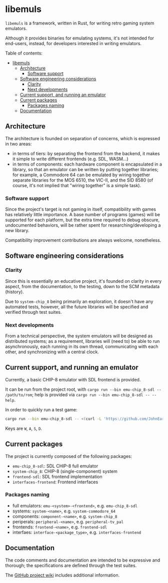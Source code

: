 # libemuls

`libemuls` is a framework, written in Rust, for writing retro gaming system emulators.

Although it provides binaries for emulating systems, it's not intended for end-users, instead, for developers interested in writing emulators.

Table of contents:

- [libemuls](#libemuls)
  - [Architecture](#architecture)
    - [Software support](#software-support)
  - [Software engineering considerations](#software-engineering-considerations)
    - [Clarity](#clarity)
    - [Next developments](#next-developments)
  - [Current support, and running an emulator](#current-support-and-running-an-emulator)
  - [Current packages](#current-packages)
    - [Packages naming](#packages-naming)
  - [Documentation](#documentation)

## Architecture

The architecture is founded on separation of concerns, which is expressed in two areas:

- in terms of tiers: by separating the frontend from the backend, it makes it simple to write different frontends (e.g. SDL, WASM...)
- in terms of components: each hardware component is encapsulated in a library, so that an emulator can be written by putting together libraries; for example, a Commodore 64 can be emulated by wiring together separate libraries for the MOS 6510, the VIC-II, and the SID 8580 (of course, it's not implied that "wiring together" is a simple task).

### Software support

Since the project's target is not gaming in itself, compatibility with games has relatively little importance. A base number of programs (games) will be supported for each platform, but the extra time required to debug obscure, undocumented behaviors, will be rather spent for researching/developing a new library.

Compatibility improvement contributions are always welcome, nonetheless.

## Software engineering considerations

### Clarity

Since this is essentially an educative project, it's founded on clarity in every aspect, from the documentation, to the testing, down to the SCM metadata (history).

Due to `system-chip_8` being primarily an exploration, it doesn't have any automated tests, however, all the future libraries will be specified and verified through test suites.

### Next developments

From a technical perspective, the system emulators will be designed as distributed systems; as a requirement, libraries will (need to) be able to run asynchronously, each running in its own thread, communicating with each other, and synchronizing with a central clock.

## Current support, and running an emulator

Currently, a basic CHIP-8 emulator with SDL frontend is provided.

It can be run from the project root, with `cargo run --bin emu-chip_8-sdl -- /path/to/rom`; help is provided via `cargo run --bin emu-chip_8-sdl -- --help`.

In order to quickly run a test game:

```sh
cargo run --bin emu-chip_8-sdl -- <(curl -L 'https://github.com/JohnEarnest/chip8Archive/blob/master/roms/flightrunner.ch8?raw=true')
```

Keys are `W`, `A`, `S`, `D`.

## Current packages

The project is currently composed of the following packages:

- `emu-chip_8-sdl`: SDL CHIP-8 full emulator
- `system-chip_8`: CHIP-8 (single-component) system
- `frontend-sdl`: SDL frontend implementation
- `interfaces-frontend`: Frontend interfaces

### Packages naming

- full emulators: `emu-<system>-<frontend>`, e.g. `emu-chip_8-sdl`
- systems: `system-<name>`, e.g. `system-commodore_64`
- components: `component-<name>`, e.g. `system-chip_8`
- periperals: `peripheral-<name>`, e.g. `peripheral-tv_pal`
- frontends: `frontend-<name>`, e.g. `frontend-sdl`
- interfaes: `interface-<package_type>`, e.g. `interfaces-frontend`

## Documentation

The code comments and documentation are intended to be expressive and thorough; the specifications are defined through the test suites.

The [GitHub project wiki](../../wiki) includes additional information.
